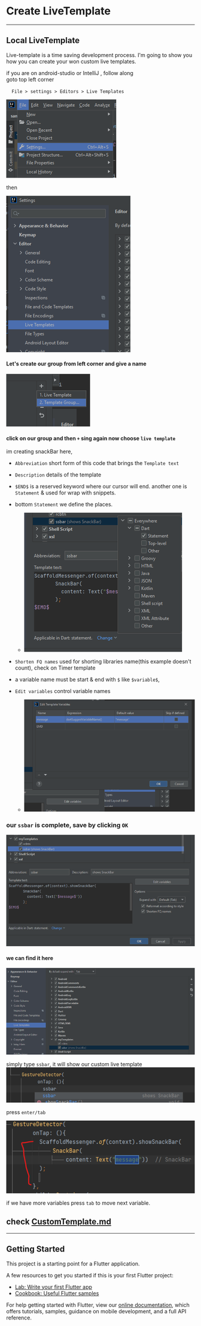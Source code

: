 # Create LiveTemplate

------

## Local LiveTemplate
Live-template is a time saving development process. 
I'm going to show you how you can create your won custom live templates.

if you are on android-studio or IntelliJ , follow along   
goto top left corner

``  File > settings > Editors > Live Templates`` 


![Setting Icon](screenShots/s1.png)  

then

![Live template loc](screenShots/s2.png)

#### Let's create our group from left corner and give a name 

![](screenShots/s3.png)

#### click on our group and then ``+`` sing again now choose ``live template``

im creating snackBar here,
 - ``Abbreviation`` short form of this code that brings the `Template text`
 - ``Description`` details of the template
 - ``$END$`` is a reserved keyword where our cursor will end. another one is `Statement` & used for wrap with snippets. 
 - bottom ``Statement`` we define the places.

   - ![](screenShots/statement.png)

 - ``Shorten FQ names`` used for shorting libraries name(this example doesn't count), check on Timer template
 

-  a variable name must be start & end with  ``$`` like `$variable$`, 
    
 - ``Edit variables`` control variable names
   
    - ![](screenShots/variable.png)
    
### our ``ssbar`` is complete, save by clicking ``OK`` 
![ssbar](screenShots/ssnackBar.png)

#### we can find it here 

![](screenShots/s4.png)


simply type ``ssbar``, it will show our custom live template 
![](screenShots/ssEditor.png)

press ``enter/tab``

![](screenShots/result.png)

if we have more variables press ``tab`` to move next variable. 

## check [CustomTemplate.md](CustomTemplate.md) 


------------
## Getting Started

This project is a starting point for a Flutter application.

A few resources to get you started if this is your first Flutter project:

- [Lab: Write your first Flutter app](https://flutter.dev/docs/get-started/codelab)
- [Cookbook: Useful Flutter samples](https://flutter.dev/docs/cookbook)

For help getting started with Flutter, view our
[online documentation](https://flutter.dev/docs), which offers tutorials,
samples, guidance on mobile development, and a full API reference.
